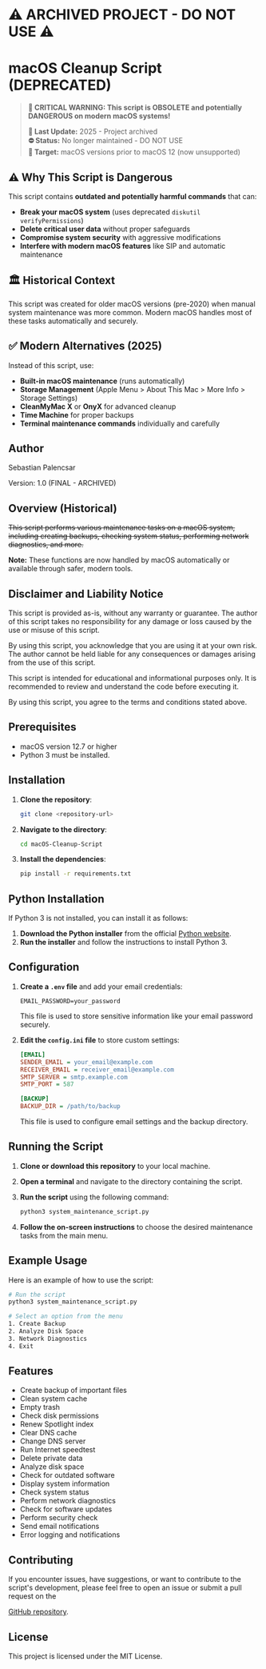 # ⚠️ ARCHIVED PROJECT - DO NOT USE ⚠️

# macOS Cleanup Script (DEPRECATED)

> **🚨 CRITICAL WARNING: This script is OBSOLETE and potentially DANGEROUS on modern macOS systems!**
> 
> **📅 Last Update:** 2025 - Project archived  
> **⛔ Status:** No longer maintained - DO NOT USE  
> **🎯 Target:** macOS versions prior to macOS 12 (now unsupported)

## ⚠️ Why This Script is Dangerous

This script contains **outdated and potentially harmful commands** that can:
- **Break your macOS system** (uses deprecated `diskutil verifyPermissions`)
- **Delete critical user data** without proper safeguards
- **Compromise system security** with aggressive modifications
- **Interfere with modern macOS features** like SIP and automatic maintenance

## 🏛️ Historical Context

This script was created for older macOS versions (pre-2020) when manual system maintenance was more common. Modern macOS handles most of these tasks automatically and securely.

## ✅ Modern Alternatives (2025)

Instead of this script, use:
- **Built-in macOS maintenance** (runs automatically)
- **Storage Management** (Apple Menu > About This Mac > More Info > Storage Settings)
- **CleanMyMac X** or **OnyX** for advanced cleanup
- **Time Machine** for proper backups
- **Terminal maintenance commands** individually and carefully

## Author
Sebastian Palencsar

Version: 1.0 (FINAL - ARCHIVED)

## Overview (Historical)

~~This script performs various maintenance tasks on a macOS system, including creating backups, checking system status, performing network diagnostics, and more.~~

**Note:** These functions are now handled by macOS automatically or available through safer, modern tools.

## Disclaimer and Liability Notice

This script is provided as-is, without any warranty or guarantee. The author of this script takes no responsibility for any damage or loss caused by the use or misuse of this script.

By using this script, you acknowledge that you are using it at your own risk. The author cannot be held liable for any consequences or damages arising from the use of this script.

This script is intended for educational and informational purposes only. It is recommended to review and understand the code before executing it.

By using this script, you agree to the terms and conditions stated above.

## Prerequisites

- macOS version 12.7 or higher
- Python 3 must be installed.

## Installation

1. **Clone the repository**:
    ```bash
    git clone <repository-url>
    ```
2. **Navigate to the directory**:
    ```bash
    cd macOS-Cleanup-Script
    ```
3. **Install the dependencies**:
    ```bash
    pip install -r requirements.txt
    ```

## Python Installation

If Python 3 is not installed, you can install it as follows:

1. **Download the Python installer** from the official [Python website](https://www.python.org/downloads/).
2. **Run the installer** and follow the instructions to install Python 3.

## Configuration

1. **Create a `.env` file** and add your email credentials:
    ```plaintext
    EMAIL_PASSWORD=your_password
    ```
    This file is used to store sensitive information like your email password securely.

2. **Edit the `config.ini` file** to store custom settings:
    ```ini
    [EMAIL]
    SENDER_EMAIL = your_email@example.com
    RECEIVER_EMAIL = receiver_email@example.com
    SMTP_SERVER = smtp.example.com
    SMTP_PORT = 587

    [BACKUP]
    BACKUP_DIR = /path/to/backup
    ```
    This file is used to configure email settings and the backup directory.

## Running the Script

1. **Clone or download this repository** to your local machine.

2. **Open a terminal** and navigate to the directory containing the script.

3. **Run the script** using the following command:
   ```bash
   python3 system_maintenance_script.py
   ```

4. **Follow the on-screen instructions** to choose the desired maintenance tasks from the main menu.

## Example Usage

Here is an example of how to use the script:

```bash
# Run the script
python3 system_maintenance_script.py

# Select an option from the menu
1. Create Backup
2. Analyze Disk Space
3. Network Diagnostics
4. Exit
```

## Features

- Create backup of important files
- Clean system cache
- Empty trash
- Check disk permissions
- Renew Spotlight index
- Clear DNS cache
- Change DNS server
- Run Internet speedtest
- Delete private data
- Analyze disk space
- Check for outdated software
- Display system information
- Check system status
- Perform network diagnostics
- Check for software updates
- Perform security check
- Send email notifications
- Error logging and notifications

## Contributing

If you encounter issues, have suggestions, or want to contribute to the script's development, please feel free to open an issue or submit a pull request on the 

[GitHub repository](https://github.com/noordjonge/macOS-Cleanup-Script).

## License

This project is licensed under the MIT License.
